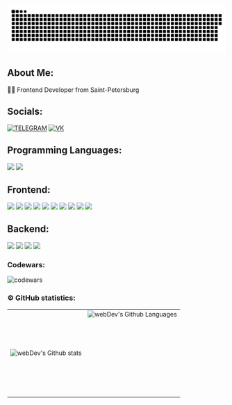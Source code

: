 <div align="center">
    <p align="center">
      <img width="600" src="github-snake.svg" alt="snake"/>
   </p>
</div>

## About Me:
👨‍💻 Frontend Developer from Saint-Petersburg<br/>

## Socials: 
[![TELEGRAM](https://img.shields.io/badge/TELEGRAM-29293e?style=for-the-badge&logo=telegram)](https://t.me/MosenkovKonstantin)
[![VK](https://img.shields.io/badge/vkontakte-29293e?style=for-the-badge&logo=vk&logoColor=0077FF)](https://vk.com/id344077639)

## Programming Languages:
<p dir="auto">
  <img src="https://camo.githubusercontent.com/70c409576d0022c18a69a7016b03b6148bf40a4fae10bc055cef500efb3d83bd/68747470733a2f2f696d672e736869656c64732e696f2f62616467652f4a6176615363726970742d3238326333343f6c6f676f3d6a617661736372697074" height="25" data-canonical-src="https://img.shields.io/badge/JavaScript-282c34?logo=javascript" style="max-width: 100%;">
  <img src="https://camo.githubusercontent.com/345fe0d87e3fdccd7ada286d9fc424456679248e365a07035df0e1a3b37da1cf/68747470733a2f2f696d672e736869656c64732e696f2f62616467652f547970655363726970742d3238326333343f6c6f676f3d74797065736372697074266c6f676f436f6c6f723d333637666366" height="25" data-canonical-src="https://img.shields.io/badge/TypeScript-282c34?logo=typescript&amp;logoColor=367fcf" style="max-width: 100%;">
</p>

## Frontend:
<p dir="auto">
<img src="https://camo.githubusercontent.com/411b2306624e76f2f83580d9c5d3bc5560af2617d29a94546bacbf50c1fee2b1/68747470733a2f2f696d672e736869656c64732e696f2f62616467652f52656163742d3238326333343f6c6f676f3d7265616374" height="25" data-canonical-src="https://img.shields.io/badge/React-282c34?logo=react" style="max-width: 100%;"> 
<img src="https://camo.githubusercontent.com/b8d449831d189fdf6c1d720d00778d5ffdd1589cad8cc8a2cacdef966c0a6b04/68747470733a2f2f696d672e736869656c64732e696f2f62616467652f5265647578253230546f6f6c6b69742d3238326333343f6c6f676f3d7265647578266c6f676f436f6c6f723d373634616263" height="25" data-canonical-src="https://img.shields.io/badge/Redux%20Toolkit-282c34?logo=redux&amp;logoColor=764abc" style="max-width: 100%;">
    <img src="https://camo.githubusercontent.com/27726e21564f4d17cf9ef176c6c7dc3f254d6f117acd9f589a8fcfec2d0d419e/68747470733a2f2f696d672e736869656c64732e696f2f62616467652f5265616374253230486f6f6b253230466f726d2d3238326333343f6c6f676f3d7265616374266c6f676f436f6c6f723d656335393930" height="25" data-canonical-src="https://img.shields.io/badge/React%20Hook%20Form-282c34?logo=react&amp;logoColor=ec5990" style="max-width: 100%;">
    <img src="https://camo.githubusercontent.com/433908165f56f13fc456f53f66db580e6b735718ac1957d917267e565d8a1f42/68747470733a2f2f696d672e736869656c64732e696f2f62616467652f5265616374253230526f757465722d3238326333343f6c6f676f3d72656163742d726f75746572266c6f676f436f6c6f723d636134323435" height="25" data-canonical-src="https://img.shields.io/badge/React%20Router-282c34?logo=react-router&amp;logoColor=ca4245" style="max-width: 100%;">
    <img src="https://camo.githubusercontent.com/e1b545f72f9474bd10758ce31c8d17c0ed807427daed5fd7716c00ac07aeaf66/68747470733a2f2f696d672e736869656c64732e696f2f62616467652f4178696f732d3238326333343f6c6f676f3d6178696f73266c6f676f436f6c6f723d356132396534" height="25" data-canonical-src="https://img.shields.io/badge/Axios-282c34?logo=axios&amp;logoColor=5a29e4" style="max-width: 100%;">
    <img src="https://camo.githubusercontent.com/19ba3b2f025f143294acd625830a260681df433f236ac4dfee9f6e2cecdfd441/68747470733a2f2f696d672e736869656c64732e696f2f62616467652f5765627061636b2d3238326333343f6c6f676f3d7765627061636b" height="25" data-canonical-src="https://img.shields.io/badge/Webpack-282c34?logo=webpack" style="max-width: 100%;">
    <img src="https://camo.githubusercontent.com/a733a304f3bd3d7ff076e5d4bb08b443558b7a7d87aa67604efef2a33bbf2933/68747470733a2f2f696d672e736869656c64732e696f2f62616467652f4a6573742d3238326333343f6c6f676f3d6a657374266c6f676f436f6c6f723d633231333235" height="25" data-canonical-src="https://img.shields.io/badge/Jest-282c34?logo=jest&amp;logoColor=c21325" style="max-width: 100%;">
    <img src="https://camo.githubusercontent.com/d6871fc1a601a1e0392bbe8d1aa17b390cf13a4ba29245fb54e7ddc291be3031/68747470733a2f2f696d672e736869656c64732e696f2f62616467652f5461696c77696e644353532d3238326333343f6c6f676f3d7461696c77696e64637373" height="25" data-canonical-src="https://img.shields.io/badge/TailwindCSS-282c34?logo=tailwindcss" style="max-width: 100%;">
    <img src="https://camo.githubusercontent.com/4d43d66cfdce9d8c1f85dbf4a8b3c2de8da676e43271cac018d56e77ca92a4b1/68747470733a2f2f696d672e736869656c64732e696f2f62616467652f416e7444657369676e2d3238326333343f6c6f676f3d616e7464657369676e266c6f676f436f6c6f723d303137306665" height="25" data-canonical-src="https://img.shields.io/badge/AntDesign-282c34?logo=antdesign&amp;logoColor=0170fe" style="max-width: 100%;">
    <img src="https://camo.githubusercontent.com/72f483c313e08e1c9e387871a82a73d5b3a951da9f6686a1306e510c2375ecb8/68747470733a2f2f696d672e736869656c64732e696f2f62616467652f4d6174657269616c25323055492d3238326333343f6c6f676f3d6d7569266c6f676f436f6c6f723d303037666666" height="25" data-canonical-src="https://img.shields.io/badge/Material%20UI-282c34?logo=mui&amp;logoColor=007fff" style="max-width: 100%;">
</p>

## Backend:
<p dir="auto">
    <img src="https://camo.githubusercontent.com/fb7517ec8f1eca4a0c06bb7b3e5b3438fc49bf68ed1606e08c7931320c872dd9/68747470733a2f2f696d672e736869656c64732e696f2f62616467652f4e6f64654a532d3238326333343f6c6f676f3d6e6f64652e6a73" height="25" data-canonical-src="https://img.shields.io/badge/NodeJS-282c34?logo=node.js" style="max-width: 100%;">
    <img src="https://camo.githubusercontent.com/e0ff3b354c83751485bf1938b02537e37a04bd5388e7d9718186aac9c4921e60/68747470733a2f2f696d672e736869656c64732e696f2f62616467652f457870726573732d3238326333343f6c6f676f3d65787072657373" height="25" data-canonical-src="https://img.shields.io/badge/Express-282c34?logo=express" style="max-width: 100%;">
    <img src="https://camo.githubusercontent.com/3f8e7175a220bca7e47653603567b179cf1a521777e3d6e1172a137e6f1e2359/68747470733a2f2f696d672e736869656c64732e696f2f62616467652f506f737467726553514c2d3238326333343f6c6f676f3d706f737467726573716c" height="25" data-canonical-src="https://img.shields.io/badge/PostgreSQL-282c34?logo=postgresql" style="max-width: 100%;">
    <img src="https://camo.githubusercontent.com/88b1013c45e69fef91db8090cf90aa27dbe28bd2f85f695c1b55b26785ff85cc/68747470733a2f2f696d672e736869656c64732e696f2f62616467652f53657175656c697a652d3238326333343f6c6f676f3d73657175656c697a65" height="25" data-canonical-src="https://img.shields.io/badge/Sequelize-282c34?logo=sequelize" style="max-width: 100%;">
</p>

### Codewars:

![codewars](https://www.codewars.com/users/Konstantin%20Mosenkov/badges/large)

### ⚙️ GitHub statistics:

<table>
  <tr>
    <td>
      <img align="left" src="http://github-readme-streak-stats.herokuapp.com?user=Konstantin-Mosenkov&theme=dark&background=000000" alt="webDev's Github stats" /> 
    </td>
    <td>
      <img height="195px" align="right" alt="webDev's Github Languages" src="https://github-readme-stats-sigma-five.vercel.app/api/top-langs/?username=Konstantin-Mosenkov&layout=compact&theme=vision-friendly-dark" /> 
    </td>
  </tr>
</table>
